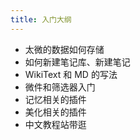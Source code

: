 ```yaml
---
title: 入门大纲
---
```


* 太微的数据如何存储
* 如何新建笔记库、新建笔记
* WikiText 和 MD 的写法
* 微件和筛选器入门
* 记忆相关的插件
* 美化相关的插件
* 中文教程站带逛